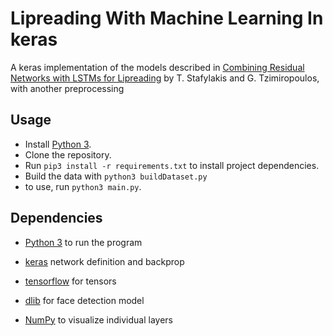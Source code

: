 # Lipreading With Machine Learning In keras
A keras implementation of the models described in [Combining Residual Networks with LSTMs for Lipreading]  by T. Stafylakis and G. Tzimiropoulos, with another preprocessing

## Usage
 - Install [Python 3].
 - Clone the repository.
 - Run `pip3 install -r requirements.txt` to install project dependencies.
 - Build the data with `python3 buildDataset.py` 
 - to use, run  `python3 main.py`.

## Dependencies
 - [Python 3] to run the program
 - [keras] network definition and backprop
 - [tensorflow] for tensors
 - [dlib] for face detection model
 - [NumPy] to visualize individual layers

   [Combining Residual Networks with LSTMs for Lipreading]: <https://arxiv.org/pdf/1703.04105.pdf>
   [Python 3]: <https://www.python.org/downloads/>
   [tensorflow]: <https://www.tensorflow.org/>
   [keras]: <https://keras.io/>
   [dlib]: <http://dlib.net/>
   [NumPy]: <http://www.numpy.org/>
